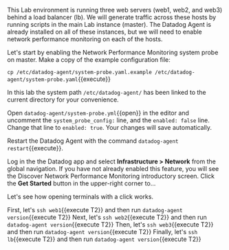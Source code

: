 This Lab environment is running three web servers (web1, web2, and web3) behind a load balancer (lb). We will generate traffic across these hosts by running scripts in the main Lab instance (master). The Datadog Agent is already installed on all of these instances, but we will need to enable network performance monitoring on each of the hosts. 

Let's start by enabling the Network Performance Monitoring system probe on master. Make a copy of the example configuration file:

`cp /etc/datadog-agent/system-probe.yaml.example /etc/datadog-agent/system-probe.yaml`{{execute}}

In this lab the system path `/etc/datadog-agent/` has been linked to the current directory for your convenience. 

Open `datadog-agent/system-probe.yml`{{open}} in the editor and uncomment the `system_probe_config:` line, and the `enabled: false` line. Change that line to `enabled: true`. Your changes will save automatically.

Restart the Datadog Agent with the command `datadog-agent restart`{{execute}}.

Log in the the Datadog app and select **Infrastructure > Network** from the global navigation. If you have not already enabled this feature, you will see the Discover Network Performance Monitoring introductory screen. Click the **Get Started** button in the upper-right corner to...

Let's see how opening terminals with a click works.

First, let's `ssh web1`{{execute T2}} and then run `datadog-agent version`{{execute T2}}
Next, let's `ssh web2`{{execute T2}} and then run `datadog-agent version`{{execute T2}}
Then, let's `ssh web3`{{execute T2}} and then run `datadog-agent version`{{execute T2}}
Finally, let's `ssh lb`{{execute T2}} and then run `datadog-agent version`{{execute T2}}